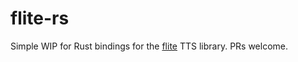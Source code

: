 # flite-rs

Simple WIP for Rust bindings for the [flite](https://github.com/festvox/flite) TTS library. PRs welcome.